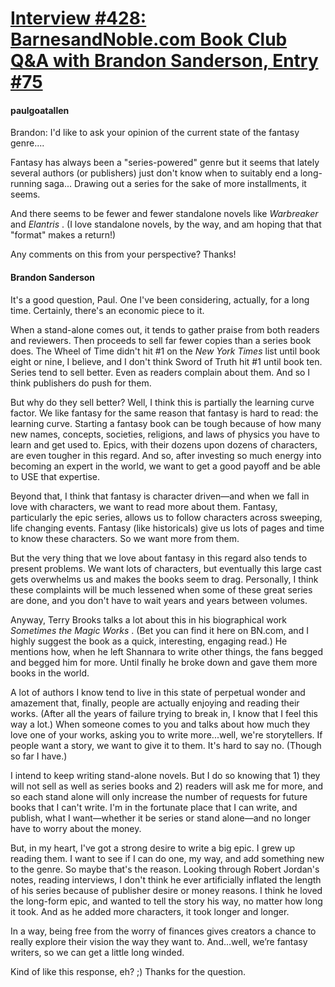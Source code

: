 # [Interview #428: BarnesandNoble.com Book Club Q&A with Brandon Sanderson, Entry #75](https://www.theoryland.com/intvmain.php?i=428#75)

#### paulgoatallen

Brandon: I'd like to ask your opinion of the current state of the fantasy genre....

Fantasy has always been a "series-powered" genre but it seems that lately several authors (or publishers) just don't know when to suitably end a long-running saga... Drawing out a series for the sake of more installments, it seems.

And there seems to be fewer and fewer standalone novels like
*Warbreaker*
and
*Elantris*
. (I love standalone novels, by the way, and am hoping that that "format" makes a return!)

Any comments on this from your perspective? Thanks!

#### Brandon Sanderson

It's a good question, Paul. One I've been considering, actually, for a long time. Certainly, there's an economic piece to it.

When a stand-alone comes out, it tends to gather praise from both readers and reviewers. Then proceeds to sell far fewer copies than a series book does. The Wheel of Time didn't hit #1 on the
*New York Times*
list until book eight or nine, I believe, and I don't think Sword of Truth hit #1 until book ten. Series tend to sell better. Even as readers complain about them. And so I think publishers do push for them.

But why do they sell better? Well, I think this is partially the learning curve factor. We like fantasy for the same reason that fantasy is hard to read: the learning curve. Starting a fantasy book can be tough because of how many new names, concepts, societies, religions, and laws of physics you have to learn and get used to. Epics, with their dozens upon dozens of characters, are even tougher in this regard. And so, after investing so much energy into becoming an expert in the world, we want to get a good payoff and be able to USE that expertise.

Beyond that, I think that fantasy is character driven—and when we fall in love with characters, we want to read more about them. Fantasy, particularly the epic series, allows us to follow characters across sweeping, life changing events. Fantasy (like historicals) give us lots of pages and time to know these characters. So we want more from them.

But the very thing that we love about fantasy in this regard also tends to present problems. We want lots of characters, but eventually this large cast gets overwhelms us and makes the books seem to drag. Personally, I think these complaints will be much lessened when some of these great series are done, and you don't have to wait years and years between volumes.

Anyway, Terry Brooks talks a lot about this in his biographical work
*Sometimes the Magic Works*
. (Bet you can find it here on BN.com, and I highly suggest the book as a quick, interesting, engaging read.) He mentions how, when he left Shannara to write other things, the fans begged and begged him for more. Until finally he broke down and gave them more books in the world.

A lot of authors I know tend to live in this state of perpetual wonder and amazement that, finally, people are actually enjoying and reading their works. (After all the years of failure trying to break in, I know that I feel this way a lot.) When someone comes to you and talks about how much they love one of your works, asking you to write more...well, we're storytellers. If people want a story, we want to give it to them. It's hard to say no. (Though so far I have.)

I intend to keep writing stand-alone novels. But I do so knowing that 1) they will not sell as well as series books and 2) readers will ask me for more, and so each stand alone will only increase the number of requests for future books that I can't write. I'm in the fortunate place that I can write, and publish, what I want—whether it be series or stand alone—and no longer have to worry about the money.

But, in my heart, I've got a strong desire to write a big epic. I grew up reading them. I want to see if I can do one, my way, and add something new to the genre. So maybe that's the reason. Looking through Robert Jordan's notes, reading interviews, I don't think he ever artificially inflated the length of his series because of publisher desire or money reasons. I think he loved the long-form epic, and wanted to tell the story his way, no matter how long it took. And as he added more characters, it took longer and longer.

In a way, being free from the worry of finances gives creators a chance to really explore their vision the way they want to. And...well, we’re fantasy writers, so we can get a little long winded.

Kind of like this response, eh? ;) Thanks for the question.

